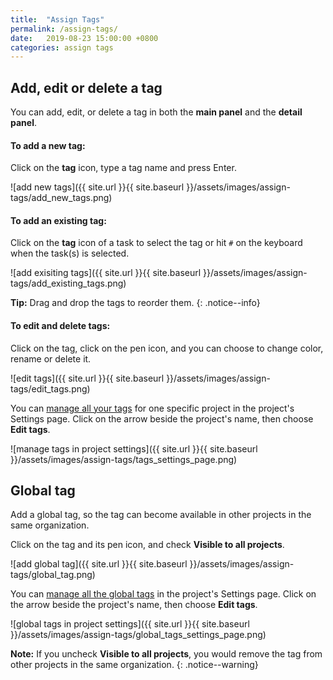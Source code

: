 ```yaml
---
title:  "Assign Tags"
permalink: /assign-tags/
date:   2019-08-23 15:00:00 +0800
categories: assign tags
---
```



## Add, edit or delete a tag

You can add, edit, or delete a tag in both the **main panel** and the **detail panel**.

#### To add a new tag:

Click on the **tag** icon, type a tag name and press Enter.

![add new tags]({{ site.url }}{{ site.baseurl }}/assets/images/assign-tags/add_new_tags.png)

#### To add an existing tag:

Click on the **tag** icon of a task to select the tag or hit `#` on the keyboard when the task(s) is selected. 

![add exisiting tags]({{ site.url }}{{ site.baseurl }}/assets/images/assign-tags/add_existing_tags.png)

**Tip:** Drag and drop the tags to reorder them. 
{: .notice--info}

#### To edit and delete tags:

Click on the tag, click on the pen icon, and you can choose to change color, rename or delete it.

![edit tags]({{ site.url }}{{ site.baseurl }}/assets/images/assign-tags/edit_tags.png)

You can [manage all your tags](/guide/manage-tags/) for one specific project in the project's Settings page. Click on the arrow beside the project's name, then choose **Edit tags**.

![manage tags in project settings]({{ site.url }}{{ site.baseurl }}/assets/images/assign-tags/tags_settings_page.png)



## Global tag

Add a global tag, so the tag can become available in other projects in the same organization.

Click on the tag and its pen icon, and check **Visible to all projects**.

![add global tag]({{ site.url }}{{ site.baseurl }}/assets/images/assign-tags/global_tag.png)

You can [manage all the global tags](/guide/manage-tags/) in the project's Settings page. Click on the arrow beside the project's name, then choose **Edit tags**.

![global tags in project settings]({{ site.url }}{{ site.baseurl }}/assets/images/assign-tags/global_tags_settings_page.png)

**Note:** If you uncheck **Visible to all projects**, you would remove the tag from other projects in the same organization.
{: .notice--warning}



